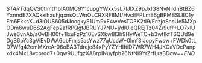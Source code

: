 $START$dqQVS0tImt11bIA0MC9Y1cupgYWxx5sL7lJIXZ9pJxIG8NvNiIdnBtBZ6YxnndE7XAQkxihxuhjqxnsQLWnOLCRXRF8Mf/HvcEFPLmE6gBPMBSL8C1yFm6FkksX+d3iOUS605dJoogkyE1UmRxF4wVesTO3K2tI9/EczjoSnsUe5MXpODm6wuD6S2AgFep2afRPQgfJBRUYJ7NU+j/dlUieQREjTz04Z/9uf/+LO7xlUJwe6vnAb/aOvBH00f+1IxuFzPz10EvSXkw8l3h9HyWeTO+b3wfIkfT6QUd9eDgB6pYc3gViEvDWA6qbFmjs5asYwz77qUccW+0Imf3iJopyFwsw+FWDk0tLD7Wfg42emMXreAr06oBA3Tdreje84xPyYZYHIftiD7WR7WH4JKOaVDcPanpxdx4MxL8vcorqd7+0qw9UufgzXA8rpINuyfph26NtNI9YrZrfLraBDcw==$END$
